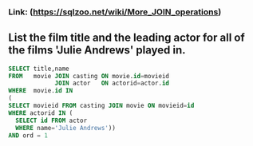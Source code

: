### Link: (https://sqlzoo.net/wiki/More_JOIN_operations)

##  List the film title and the leading actor for all of the films 'Julie Andrews' played in.

```sql
SELECT title,name
FROM   movie JOIN casting ON movie.id=movieid
             JOIN actor   ON actorid=actor.id
WHERE  movie.id IN
(
SELECT movieid FROM casting JOIN movie ON movieid=id
WHERE actorid IN (
  SELECT id FROM actor
  WHERE name='Julie Andrews'))
AND ord = 1
```
